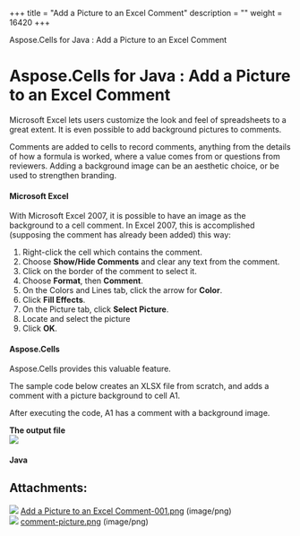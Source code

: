 +++
title = "Add a Picture to an Excel Comment" 
description = "" 
weight = 16420 
+++

Aspose.Cells for Java : Add a Picture to an Excel Comment  

# Aspose.Cells for Java : Add a Picture to an Excel Comment


Microsoft Excel lets users customize the look and feel of spreadsheets to a great extent. It is even possible to add background pictures to comments.

Comments are added to cells to record comments, anything from the details of how a formula is worked, where a value comes from or questions from reviewers. Adding a background image can be an aesthetic choice, or be used to strengthen branding.

#### Microsoft Excel

With Microsoft Excel 2007, it is possible to have an image as the background to a cell comment. In Excel 2007, this is accomplished (supposing the comment has already been added) this way:

1.  Right-click the cell which contains the comment.
2.  Choose **Show/Hide Comments** and clear any text from the comment.
3.  Click on the border of the comment to select it.
4.  Choose **Format**, then **Comment**.
5.  On the Colors and Lines tab, click the arrow for **Color**.
6.  Click **Fill Effects**.
7.  On the Picture tab, click **Select Picture**.
8.  Locate and select the picture
9.  Click **OK**.

#### Aspose.Cells

Aspose.Cells provides this valuable feature.

The sample code below creates an XLSX file from scratch, and adds a comment with a picture background to cell A1.

After executing the code, A1 has a comment with a background image.

**The output file**  
![](https://docs2.aspose.com/cells/java/attachments/5276645/5473085.png)


#### Java

## Attachments:

![](https://docs2.aspose.com/cells/java/images/icons/bullet_blue.gif) [Add a Picture to an Excel Comment-001.png](https://docs2.aspose.com/cells/java/attachments/5276645/5473084.png) (image/png)  
![](https://docs2.aspose.com/cells/java/images/icons/bullet_blue.gif) [comment-picture.png](https://docs2.aspose.com/cells/java/attachments/5276645/5473085.png) (image/png)  

